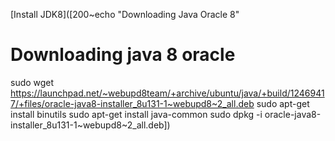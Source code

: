 [Install JDK8]([200~echo "Downloading Java Oracle 8"
# Downloading java 8 oracle
sudo wget https://launchpad.net/~webupd8team/+archive/ubuntu/java/+build/12469417/+files/oracle-java8-installer_8u131-1~webupd8~2_all.deb
sudo apt-get install binutils
sudo apt-get install java-common
sudo dpkg -i oracle-java8-installer_8u131-1~webupd8~2_all.deb])
